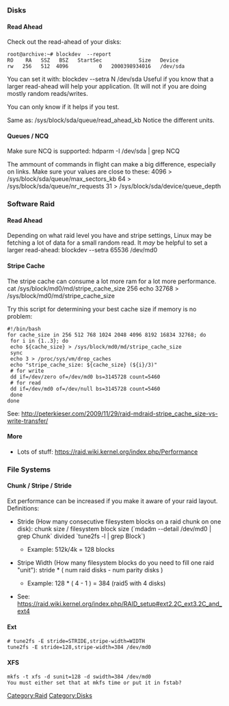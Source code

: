 ### Disks

#### Read Ahead

Check out the read-ahead of your disks:

    root@archive:~# blockdev  --report
    RO    RA   SSZ   BSZ   StartSec            Size   Device
    rw   256   512  4096          0   2000398934016   /dev/sda

You can set it with: blockdev --setra N /dev/sda Useful if you know that
a larger read-ahead will help your application. (It will not if you are
doing mostly random reads/writes.

You can only know if it helps if you test.

Same as: /sys/block/sda/queue/read\_ahead\_kb Notice the different
units.

#### Queues / NCQ

Make sure NCQ is supported: hdparm -I /dev/sda | grep NCQ

The ammount of commands in flight can make a big difference, especially
on <iSCSI> links. Make sure your values are close to these: 4096 \>
/sys/block/sda/queue/max\_sectors\_kb 64 \>
/sys/block/sda/queue/nr\_requests 31 \>
/sys/block/sda/device/queue\_depth

### Software Raid

#### Read Ahead

Depending on what raid level you have and stripe settings, Linux may be
fetching a lot of data for a small random read. It *may* be helpful to
set a larger read-ahead: blockdev --setra 65536 /dev/md0

#### Stripe Cache

The stripe cache can consume a lot more ram for a lot more performance.
cat /sys/block/md0/md/stripe\_cache\_size 256 echo 32768 \>
/sys/block/md0/md/stripe\_cache\_size

Try this script for determining your best cache size if memory is no
problem:

    #!/bin/bash
    for cache_size in 256 512 768 1024 2048 4096 8192 16834 32768; do
     for i in {1..3}; do
     echo ${cache_size} > /sys/block/md0/md/stripe_cache_size
     sync
     echo 3 > /proc/sys/vm/drop_caches
     echo "stripe_cache_size: ${cache_size} (${i}/3)"
     # for write
     dd if=/dev/zero of=/dev/md0 bs=3145728 count=5460
     # for read
     dd if=/dev/md0 of=/dev/null bs=3145728 count=5460
     done
    done

See:
<http://peterkieser.com/2009/11/29/raid-mdraid-stripe_cache_size-vs-write-transfer/>

#### More

-   Lots of stuff: <https://raid.wiki.kernel.org/index.php/Performance>

### File Systems

#### Chunk / Stripe / Stride

Ext performance can be increased if you make it aware of your raid
layout. Definitions:

-   Stride (How many consecutive filesystem blocks on a raid chunk on
    one disk): chunk size / filesystem block size (\`mdadm --detail
    /dev/md0 | grep Chunk\` divided \`tune2fs -l | grep Block\`)
    -   Example: 512k/4k = 128 blocks

-   Stripe Width (How many filesystem blocks do you need to fill one
    raid "unit"): stride \* ( num raid disks - num parity disks )
    -   Example: 128 \* ( 4 - 1 ) = 384 (raid5 with 4 disks)

-   See:
    <https://raid.wiki.kernel.org/index.php/RAID_setup#ext2.2C_ext3.2C_and_ext4>

#### Ext

`# tune2fs -E stride=STRIDE,stripe-width=WIDTH`\
`tune2fs -E stride=128,stripe-width=384 /dev/md0`

#### XFS

`mkfs -t xfs -d sunit=128 -d swidth=384 /dev/md0`
`You must either set that at mkfs time or put it in fstab?`

<Category:Raid> <Category:Disks>
